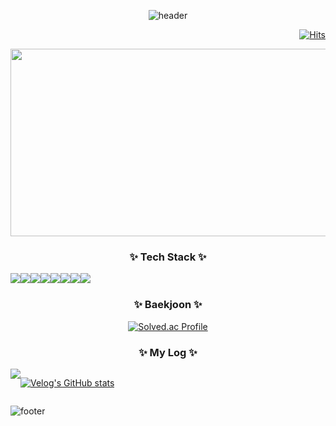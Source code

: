 <div align="center">
    
  ![header](https://capsule-render.vercel.app/api?type=venom&color=FFF9D0&height=240&text=ChaeCoding%20World&fontAlign=40&fontAlignY=45&desc=nowChae's%20github&descSize=20&descAlign=67&descAlignY=60&fontColor=A0DEFF&fontSize=45&animation=twinkling&stroke=5AB2FF)
  
<div align="right">
    
[![Hits](https://hits.seeyoufarm.com/api/count/incr/badge.svg?url=https://github.com/nowChae&count_bg=%23A0DEFF&title_bg=%235AB2FF&icon=&icon_color=%235F3C3C&title=hits&edge_flat=false)](https://hits.seeyoufarm.com)

</div>

<a href="https://www.gitanimals.org/en_US?utm_medium=image&utm_source=nowChae&utm_content=farm">
<img
  src="https://render.gitanimals.org/farms/nowChae"
  width="600"
  height="300"
/>
</a>

</a>

<!-- 

![nowChae's GitHub stats](https://github-readme-stats.vercel.app/api?username=nowChae&show_icons=true&theme=solarized-light)
![Top Langs](https://github-readme-stats.vercel.app/api/top-langs/?username=nowChae&layout=compact&theme=solarized-light)

-->

<h3 align="center">✨ Tech Stack ✨</h3>
<div style="display:flex; flex-direction:row;">
    <img src="https://img.shields.io/badge/java-007396?style=for-the-badge&logo=java&logoColor=white"> 
    <img src="https://img.shields.io/badge/python-3776AB?style=for-the-badge&logo=python&logoColor=white">    
    <img src="https://img.shields.io/badge/html5-E34F26?style=for-the-badge&logo=html5&logoColor=white"> 
    <img src="https://img.shields.io/badge/css-1572B6?style=for-the-badge&logo=css3&logoColor=white"> 
    <br> 
    <img src="https://img.shields.io/badge/javascript-F7DF1E?style=for-the-badge&logo=javascript&logoColor=black">
    <img src="https://img.shields.io/badge/mysql-4479A1?style=for-the-badge&logo=mysql&logoColor=white"> 
    <img src="https://img.shields.io/badge/node.js-339933?style=for-the-badge&logo=Node.js&logoColor=white">
    <img src="https://img.shields.io/badge/typescript-007ACC?style=for-the-badge&logo=typescript&logoColor=white">
    <br> 
    

</div>

<h3 align="center">✨ Baekjoon ✨</h3>

<div>
    
[![Solved.ac Profile](http://mazassumnida.wtf/api/v2/generate_badge?boj=lcw8447)](https://solved.ac/lcw8447/)

</div>

<h3 align="center">✨ My Log ✨</h3>
<div style="display:flex; flex-direction:row;">
    <a href="https://velog.io/@lcw8447">
        <img src="https://img.shields.io/badge/Velog-20c997?style=for-the-badge&logo=Vimeo&logoColor=white"> 
    </a>
     
[![Velog's GitHub stats](https://velog-readme-stats.vercel.app/api?name=lcw8447)](https://velog.io/@lcw8447/posts)
</div>

</div>

  ![footer](https://capsule-render.vercel.app/api?section=footer&type=waving&color=5AB2FF)

</div>
